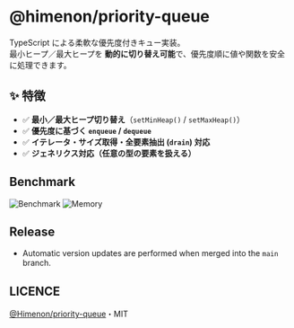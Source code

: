 # @himenon/priority-queue

TypeScript による柔軟な優先度付きキュー実装。  
最小ヒープ／最大ヒープを **動的に切り替え可能**で、優先度順に値や関数を安全に処理できます。

## ✨ 特徴

- ✅ **最小／最大ヒープ切り替え**（`setMinHeap()` / `setMaxHeap()`）
- ✅ **優先度に基づく `enqueue` / `dequeue`**
- ✅ **イテレータ・サイズ取得・全要素抽出 (`drain`) 対応**
- ✅ **ジェネリクス対応（任意の型の要素を扱える）**

## Benchmark

![Benchmark](./benchmark.png)
![Memory](./memory.png)

## Release

- Automatic version updates are performed when merged into the `main` branch.

## LICENCE

[@Himenon/priority-queue](https://github.com/Himenon/priority-queue)・MIT
